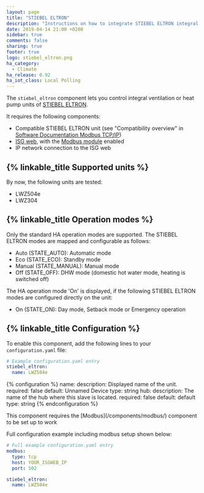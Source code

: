 ```yaml
---
layout: page
title: "STIEBEL ELTRON"
description: "Instructions on how to integrate STIEBEL ELTRON integral ventilation and heat pump units into Home Assistant."
date: 2019-04-14 21:00 +0200
sidebar: true
comments: false
sharing: true
footer: true
logo: stiebel_eltron.png
ha_category:
  - Climate
ha_release: 0.92
ha_iot_class: Local Polling
---
```


The `stiebel_eltron` component lets you control integral ventilation or heat pump units of [STIEBEL ELTRON](https://www.stiebel-eltron.com).

It requires the following components:

- Compatible STIEBEL ELTRON unit (see "Compatibility overview" in [Software Documentation Modbus TCP/IP](https://www.stiebel-eltron.ch/content/dam/ste/ch/de/downloads/kundenservice/smart-home/Modbus/Modbus%20Bedienungsanleitung.pdf))
- [ISG web](https://www.stiebel-eltron.com/en/home/products-solutions/renewables/controller_energymanagement/internet_servicegateway/isg_web.html), with the [Modbus module](https://www.stiebel-eltron.ch/de/home/service/smart-home/modbus.html) enabled
- IP network connection to the ISG web

## {% linkable_title Supported units %}

By now, the following units are tested:
- LWZ504e
- LWZ304

## {% linkable_title Operation modes %}

Only the standard HA operation modes are supported. The STIEBEL ELTRON modes are mapped and configurable as follows:
- Auto (STATE_AUTO): Automatic mode
- Eco (STATE_ECO): Standby mode
- Manual (STATE_MANUAL): Manual mode
- Off (STATE_OFF): DHW mode (domestic hot water mode, heating is switched off)

The HA operation mode 'On' is displayed, if the following STIEBEL ELTRON modes are configured directly on the unit:
- On (STATE_ON): Day mode, Setback mode or Emergency operation

## {% linkable_title Configuration %}

To enable this component, add the following lines to your `configuration.yaml` file:

```yaml
# Example configuration.yaml entry
stiebel_eltron:
  name: LWZ504e
```

{% configuration %}
name:
  description: Displayed name of the unit.
  required: false
  default: Unnamed Device
  type: string
hub:
  description: The name of the hub where this slave is located.
  required: false
  default: default
  type: string
{% endconfiguration %}

<p class='note'>
This component requires the [Modbus](/components/modbus/) component to be set up to work
</p>

Full configuration example including modbus setup shown below:

```yaml
# Full example configuration.yaml entry
modbus:
  type: tcp
  host: YOUR_ISGWEB_IP
  port: 502

stiebel_eltron:
  name: LWZ504e
```

